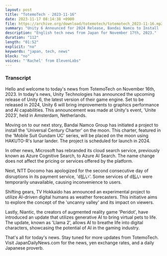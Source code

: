 ```yaml
---
layout: post
title: "TotemoTech - 2023-11-16"
date: 2023-11-17 08:14:38 +0900
file: https://archive.org/download/totemotech/totemotech_2023-11-16.mp3
summary: "Unity 6 Announced for 2024 Release, Bandai Namco to Install 'Universal Century Charter' on the Moon, & more…"
description: "English tech news from Japan for November 17th, 2023."
duration: "112"
length: "01:52"
explicit: "no"
keywords: "japan, tech, news"
block: "no"
voices: "'Rachel' from ElevenLabs"
---
```


### Transcript

Hello and welcome to today's news from TotemoTech on November 16th, 2023. In today's news, Unity Technologies has announced the upcoming release of Unity 6, the latest version of their game engine. Set to be released in 2024, Unity 6 will bring improvements to graphics performance and AI capabilities. This announcement was made at Unity's event, 'Unite 2023', held in Amsterdam, Netherlands.

Moving on to our next story, Bandai Namco Group has initiated a project to install the 'Universal Century Charter' on the moon. This charter, featured in the 'Mobile Suit Gundam UC' series, will be placed on the moon using HAKUTO-R's lunar lander. The project is scheduled for launch in 2024.

In other news, Microsoft has rebranded its cloud search service, previously known as Azure Cognitive Search, to Azure AI Search. The name change does not affect the pricing or services offered by the platform.

Next, NTT Docomo has apologized for the second consecutive day of disruptions in its payment service, 'd払い'. Some services of d払い were temporarily unavailable, causing inconvenience to users.

Shifting gears, TV Hokkaido has announced an experimental project to utilize AI-driven digital humans as weather forecasters. This initiative aims to explore the concept of the 'uncanny valley' and its impact on viewers.

Lastly, Niantic, the creators of augmented reality game 'Peridot', have introduced an update that utilizes generative AI to bring virtual pets to life. The update, known as 'Llama 2', allows AI to breathe life into digital characters, showcasing the potential of AI in the gaming industry.

That's all for today's news. Stay tuned for more updates from TotemoTech.   Visit JapanDailyNews.com for the news, yen exchange rates, and a daily Japanese proverb.
